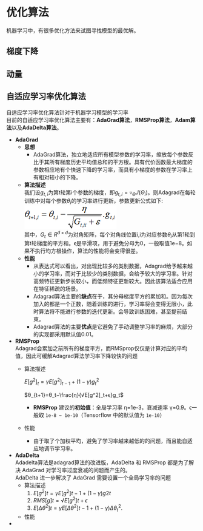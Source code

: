 # 优化算法  
机器学习中，有很多优化方法来试图寻找模型的最优解。  
## 梯度下降
##  动量
## 自适应学习率优化算法  
  自适应学习率优化算法针对于机器学习模型的学习率  
  目前的自适应学习率优化算法主要有：**AdaGrad算法**，**RMSProp算法**，**Adam算法**以及**AdaDelta算法**。
  - **AdaGrad**  
    - **思想**  
      - AdaGrad算法，独立地适应所有模型参数的学习率，缩放每个参数反比于其所有梯度历史平均值总和的平方根。具有代价函数最大梯度的参数相应地有个快速下降的学习率，而具有小梯度的参数在学习率上有相对较小的下降。
    - **算法描述**  
      我们设$g_{t,i}$为第t轮第i个参数的梯度，即$g_{t,i}=\triangledown_\Theta J(\Theta_i)$。则Adagrad在每轮训练中对每个参数$θ_i$的学习率进行更新，参数更新公式如下:   
      ![](https://github.com/sfxz035/DL-Learning/raw/master/picture/5005591-0529f9aa9b0bcff0.png)  
      其中，$G_t∈ {R}^{d\times d}$为对角矩阵，每个对角线位置i,i为对应参数$θ_i$从第1轮到第t轮梯度的平方和。ϵ是平滑项，用于避免分母为0，一般取值1e−8。如果不执行均方根操作，算法的性能将会变得很差。
    - **性能**  
      - 从表达式可以看出，对出现比较多的类别数据，Adagrad给予越来越小的学习率，而对于比较少的类别数据，会给予较大的学习率。针对高频特征更新步长较小，而低频特征更新较大。因此该算法适合应用在特征稀疏的场景。
      - Adagrad算法主要的**缺点**在于，其分母梯度平方的累加和。因为每次加入的都是一个正数，随着训练的进行，学习率将会变得无限小，此时算法将不能进行参数的迭代更新。会导致训练困难，甚至提前结束。
      - Adagrad算法的主要**优点**是它避免了手动调整学习率的麻烦，大部分的实现都采用默认值0.01。
  - **RMSProp**  
    Adagrad会累加之前所有的梯度平方，而RMSprop仅仅是计算对应的平均值，因此可缓解Adagrad算法学习率下降较快的问题  
    - 算法描述  
      
      $E[g^2]_t=γE[g^2]_{t−1}+(1-γ)g_t^2$  
      
      $θ_{t+1}=θ_t−\frac{η}{√E[g^2]_t+ϵ}g_t$  
      - **RMSProp** 建议的**初始值**：全局学习率 η=1e-3，衰减速率 γ=0.9。ϵ一般取 `1e-8 ~ 1e-10`（Tensorflow 中的默认值为 `1e-10`）
    - 性能  
      - 由于取了个加权平均，避免了学习率越来越低的的问题，而且能自适应地调节学习率。
  - **AdaDelta**  
    Adadelta算法是adagrad算法的改进版，AdaDelta 和 RMSProp 都是为了解决 AdaGrad 对学习率过度衰减的问题而产生的。  
    AdaDelta 进一步解决了 AdaGrad 需要设置一个全局学习率的问题  
    - 算法描述  
        1. $E[g^2]t=γE[g^2]t−1+(1−γ)g2t$
        2. $RMS[g]t=√E[g^2]t+ϵ$
        3. $E[Δθ^2]t=γE[Δθ^2]t−1+(1−γ)Δθ^2_t$.
    - 性能
  - 

<!--stackedit_data:
eyJoaXN0b3J5IjpbLTE4Njc5NzA1MDAsLTc0ODUwNDI5NSwtMT
gxMTM4MDA0NCwtMTM2MDA3Nzk1Myw1NTM3NzAwNzIsLTEyNDA1
NTE3NzUsMTI0NzMxNDEzMSwtODYwNTAxNDY0LC0yOTQ3MDM4Mz
gsMjMyMjk2Mjg5XX0=
-->